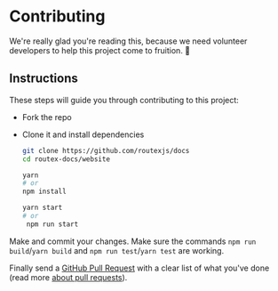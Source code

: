 # Contributing

We're really glad you're reading this, because we need volunteer developers to help this project come to fruition. 👏

## Instructions

These steps will guide you through contributing to this project:

- Fork the repo
- Clone it and install dependencies

  ```bash
  git clone https://github.com/routexjs/docs
  cd routex-docs/website

  yarn
  # or
  npm install

  yarn start
  # or
   npm run start
  ```

Make and commit your changes. Make sure the commands `npm run build`/`yarn build` and `npm run test`/`yarn test` are working.

Finally send a [GitHub Pull Request](https://github.com/routexjs/docs/compare?expand=1) with a clear list of what you've done (read more [about pull requests](https://help.github.com/articles/about-pull-requests/)).
